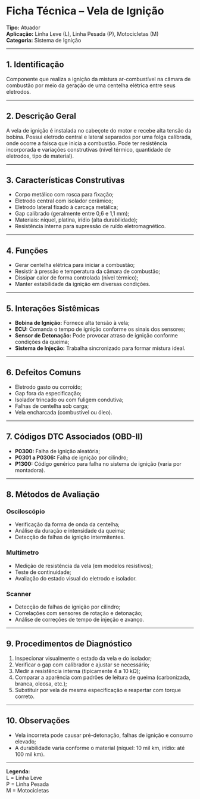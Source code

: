 # Ficha Técnica – Vela de Ignição

**Tipo:** Atuador  
**Aplicação:** Linha Leve (L), Linha Pesada (P), Motocicletas (M)  
**Categoria:** Sistema de Ignição

---

## 1. Identificação
Componente que realiza a ignição da mistura ar-combustível na câmara de combustão por meio da geração de uma centelha elétrica entre seus eletrodos.

---

## 2. Descrição Geral
A vela de ignição é instalada no cabeçote do motor e recebe alta tensão da bobina. Possui eletrodo central e lateral separados por uma folga calibrada, onde ocorre a faísca que inicia a combustão. Pode ter resistência incorporada e variações construtivas (nível térmico, quantidade de eletrodos, tipo de material).

---

## 3. Características Construtivas
- Corpo metálico com rosca para fixação;
- Eletrodo central com isolador cerâmico;
- Eletrodo lateral fixado à carcaça metálica;
- Gap calibrado (geralmente entre 0,6 e 1,1 mm);
- Materiais: níquel, platina, irídio (alta durabilidade);
- Resistência interna para supressão de ruído eletromagnético.

---

## 4. Funções
- Gerar centelha elétrica para iniciar a combustão;
- Resistir à pressão e temperatura da câmara de combustão;
- Dissipar calor de forma controlada (nível térmico);
- Manter estabilidade da ignição em diversas condições.

---

## 5. Interações Sistêmicas
- **Bobina de Ignição:** Fornece alta tensão à vela;
- **ECU:** Comanda o tempo de ignição conforme os sinais dos sensores;
- **Sensor de Detonação:** Pode provocar atraso de ignição conforme condições da queima;
- **Sistema de Injeção:** Trabalha sincronizado para formar mistura ideal.

---

## 6. Defeitos Comuns
- Eletrodo gasto ou corroído;
- Gap fora da especificação;
- Isolador trincado ou com fuligem condutiva;
- Falhas de centelha sob carga;
- Vela encharcada (combustível ou óleo).

---

## 7. Códigos DTC Associados (OBD-II)
- **P0300:** Falha de ignição aleatória;
- **P0301 a P0306:** Falha de ignição por cilindro;
- **P1300:** Código genérico para falha no sistema de ignição (varia por montadora).

---

## 8. Métodos de Avaliação

### Osciloscópio
- Verificação da forma de onda da centelha;
- Análise da duração e intensidade da queima;
- Detecção de falhas de ignição intermitentes.

### Multímetro
- Medição de resistência da vela (em modelos resistivos);
- Teste de continuidade;
- Avaliação do estado visual do eletrodo e isolador.

### Scanner
- Detecção de falhas de ignição por cilindro;
- Correlações com sensores de rotação e detonação;
- Análise de correções de tempo de injeção e avanço.

---

## 9. Procedimentos de Diagnóstico
1. Inspecionar visualmente o estado da vela e do isolador;
2. Verificar o gap com calibrador e ajustar se necessário;
3. Medir a resistência interna (tipicamente 4 a 10 kΩ);
4. Comparar a aparência com padrões de leitura de queima (carbonizada, branca, oleosa, etc.);
5. Substituir por vela de mesma especificação e reapertar com torque correto.

---

## 10. Observações
- Vela incorreta pode causar pré-detonação, falhas de ignição e consumo elevado;
- A durabilidade varia conforme o material (níquel: 10 mil km, irídio: até 100 mil km).

---

**Legenda:**  
L = Linha Leve  
P = Linha Pesada  
M = Motocicletas


